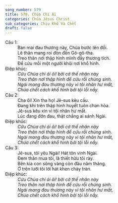 ```yaml
---
song_number: 579
title: 579. Chúa Chí Ái
categories: Chúa Jêsus Christ
sub_categories: Chịu Khổ Và Chết
draft: false
---
```

<dl><dt>Câu 1:</dt><dd data-verse="1">Ban mai đau thương này, Chúa bước lên đồi. <br/>Lê thân mang roi đòn đến Gô-gô-tha. <br/>Treo thân nơi thập hình mình đầy thương tích. <br/>Ðể cứu mỗi một người khỏi nơi khổ hình. </dd><dt>Điệp khúc:</dt><dd data-chorus="1"><em>Cứu Chúa chí ái ôi! bởi cớ thế nhân này <br/>Treo thân nơi thập hình để cứu rỗi chúng sinh. <br/>Ngài mang đau thương này vì tội nhân hư mất, <br/>Chúa chết cách khổ hình bởi tội lỗi nầy. </em></dd><dt>Câu 2:</dt><dd data-verse="2">Cha ôi! Xin tha họ! Jê-sus kêu cầu. <br/>Ðang khi trên thập hình huyết tuôn chan hòa. <br/>Jê-sus kêu xin vì tội nhân hư mất. <br/>Lúc đang đớn đau, thật chẳng ai sánh Ngài. </dd><dt>Điệp khúc:</dt><dd data-chorus="1"><em>Cứu Chúa chí ái ôi! bởi cớ thế nhân này <br/>Treo thân nơi thập hình để cứu rỗi chúng sinh. <br/>Ngài mang đau thương này vì tội nhân hư mất, <br/>Chúa chết cách khổ hình bởi tội lỗi nầy. </em></dd><dt>Câu 3:</dt><dd data-verse="3">Jê-sus, tôi yêu Ngài! Hát tôn vinh Ngài. <br/>Ðem thân mua tôi, là thiết hữu tôi rày. <br/>Bên kia con sông vàng còn đâu năm tháng. <br/>Ở trên lưỡi tôi lời hát khen chảy tràn. </dd><dt>Điệp khúc:</dt><dd data-chorus="1"><em>Cứu Chúa chí ái ôi! bởi cớ thế nhân này <br/>Treo thân nơi thập hình để cứu rỗi chúng sinh. <br/>Ngài mang đau thương này vì tội nhân hư mất, <br/>Chúa chết cách khổ hình bởi tội lỗi nầy. </em></dd></dl>